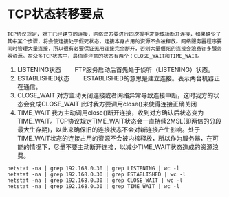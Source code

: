 # TCP状态转移要点
> 
    TCP协议规定，对于已经建立的连接，网络双方要进行四次握手才能成功断开连接，如果缺少了其中某个步骤，将会使连接处于假死状态，连接本身占用的资源不会被释放。网络服务器程序要同时管理大量连接，所以很有必要保证无用连接完全断开，否则大量僵死的连接会浪费许多服务器资源。在众多TCP状态中，最值得注意的状态有两个：CLOSE_WAIT和TIME_WAIT。  


1. LISTENING状态
　　FTP服务启动后首先处于侦听（LISTENING）状态。
2. ESTABLISHED状态
　　ESTABLISHED的意思是建立连接。表示两台机器正在通信。
3. CLOSE_WAIT
    对方主动关闭连接或者网络异常导致连接中断，这时我方的状态会变成CLOSE_WAIT 此时我方要调用close()来使得连接正确关闭
4. TIME_WAIT
    我方主动调用close()断开连接，收到对方确认后状态变为TIME_WAIT。TCP协议规定TIME_WAIT状态会一直持续2MSL(即两倍的分段最大生存期)，以此来确保旧的连接状态不会对新连接产生影响。处于TIME_WAIT状态的连接占用的资源不会被内核释放，所以作为服务器，在可能的情况下，尽量不要主动断开连接，以减少TIME_WAIT状态造成的资源浪费。

```
netstat -na | grep 192.168.0.30 | grep LISTENING | wc -l
netstat -na | grep 192.168.0.30 | grep ESTABLISHED | wc -l
netstat -na | grep 192.168.0.30 | grep CLOSE_WAIT | wc -l
netstat -na | grep 192.168.0.30 | grep TIME_WAIT | wc -l

```
